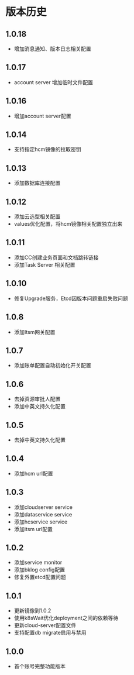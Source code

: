 # 版本历史

## 1.0.18

- 增加消息通知、版本日志相关配置

## 1.0.17

- account server 增加临时文件配置

## 1.0.16

- 增加account server配置

## 1.0.14

- 支持指定hcm镜像的拉取密钥 

## 1.0.13

- 添加数据库连接配置

## 1.0.12

- 添加云选型相关配置
- values优化配置，将hcm镜像相关配置独立出来

## 1.0.11

- 添加CC创建业务页面和文档跳转链接
- 添加Task Server 相关配置 

## 1.0.10

- 修复Upgrade服务，Etcd因版本问题重启失败问题

## 1.0.8

- 添加Itsm网关配置

## 1.0.7

- 添加账单配置自动初始化开关配置

## 1.0.6

- 去掉资源审批人配置
- 添加中英文持久化配置

## 1.0.5

- 去掉中英文持久化配置

## 1.0.4

- 添加hcm url配置

## 1.0.3

- 添加cloudserver service
- 添加dataservice service
- 添加hcservice service
- 添加itsm url配置

## 1.0.2

- 添加service monitor
- 添加bklog config配置
- 修复外置etcd配置问题

## 1.0.1

- 更新镜像到1.0.2
- 使用k8sWait优化deployment之间的依赖等待
- 更新cloud-server配置文件
- 支持配置db migrate启用与禁用

## 1.0.0

- 首个账号完整功能版本

